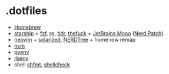 # .dotfiles

- [Homebrew][]
- [starship][] + [fzf][], [rg][], [tldr][], [thefuck][] + [JetBrains Mono][] ([Nerd Patch][])
- [neovim][] + [solarized][], [NERDTree][] + home row remap
- [nvm][]
- [pyenv][]
- [rbenv][]
- shell [shfmt][], [shellcheck][]

[Homebrew]: https://brew.sh
[starship]: https://starship.rs
[fzf]: https://github.com/junegunn/fzf
[rg]: https://github.com/BurntSushi/ripgrep
[tldr]: https://github.com/dbrgn/tealdeer
[thefuck]: https://github.com/nvbn/thefuck
[JetBrains Mono]: https://github.com/JetBrains/JetBrainsMono
[Nerd Patch]: https://github.com/ryanoasis/nerd-fonts/tree/master/patched-fonts/JetBrainsMono
[neovim]: https://neovim.io
[solarized]: https://github.com/altercation/vim-colors-solarized
[NERDTree]: https://github.com/preservim/nerdtree
[nvm]: https://github.com/nvm-sh/nvm
[pyenv]: https://github.com/pyenv/pyenv
[rbenv]: https://github.com/rbenv/rbenv
[shfmt]: https://github.com/mvdan/sh
[shellcheck]: https://www.shellcheck.net
